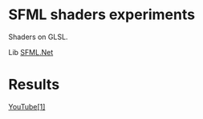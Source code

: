 # SFML shaders experiments 

Shaders on GLSL. 

Lib [SFML.Net](http://www.sfml-dev.org/download/sfml.net/)

# Results

[YouTube[1]](https://www.youtube.com/watch?v=WuriiMeYsWk)






